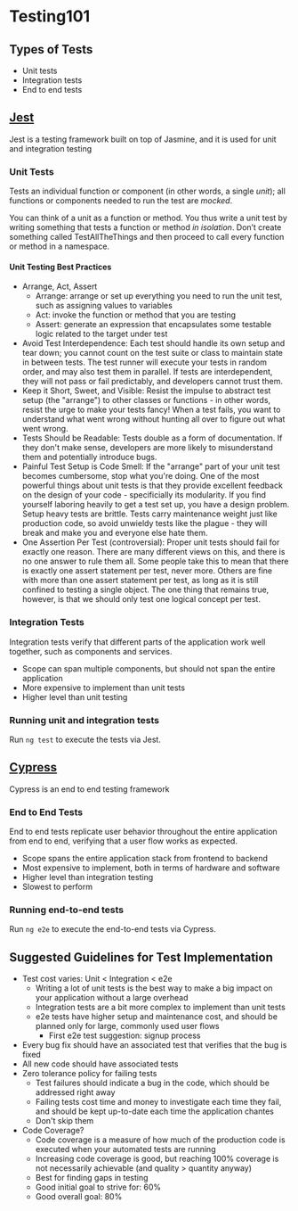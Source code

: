 # Testing101

## Types of Tests

- Unit tests
- Integration tests
- End to end tests

## [Jest](https://jestjs.io)

Jest is a testing framework built on top of Jasmine, and it is used for unit and integration testing

### Unit Tests

Tests an individual function or component (in other words, a single _unit_); all functions or components needed to run the test are _mocked_.

You can think of a unit as a function or method. You thus write a unit test by writing something that tests a function or method _in isolation_. Don’t create something called TestAllTheThings and then proceed to call every function or method in a namespace.

#### Unit Testing Best Practices

- Arrange, Act, Assert
  - Arrange: arrange or set up everything you need to run the unit test, such as assigning values to variables
  - Act: invoke the function or method that you are testing
  - Assert: generate an expression that encapsulates some testable logic related to the target under test
- Avoid Test Interdependence: Each test should handle its own setup and tear down; you cannot count on the test suite or class to maintain state in between tests. The test runner will execute your tests in random order, and may also test them in parallel. If tests are interdependent, they will not pass or fail predictably, and developers cannot trust them.
- Keep it Short, Sweet, and Visible: Resist the impulse to abstract test setup (the "arrange") to other classes or functions - in other words, resist the urge to make your tests fancy! When a test fails, you want to understand what went wrong without hunting all over to figure out what went wrong.
- Tests Should be Readable: Tests double as a form of documentation. If they don't make sense, developers are more likely to misunderstand them and potentially introduce bugs.
- Painful Test Setup is Code Smell: If the "arrange" part of your unit test becomes cumbersome, stop what you're doing. One of the most powerful things about unit tests is that they provide excellent feedback on the design of your code - specificially its modularity. If you find yourself laboring heavily to get a test set up, you have a design problem. Setup heavy tests are brittle. Tests carry maintenance weight just like production code, so avoid unwieldy tests like the plague - they will break and make you and everyone else hate them.
- One Assertion Per Test (controversial): Proper unit tests should fail for exactly one reason. There are many different views on this, and there is no one answer to rule them all. Some people take this to mean that there is exactly one assert statement per test, never more. Others are fine with more than one assert statement per test, as long as it is still confined to testing a single object. The one thing that remains true, however, is that we should only test one logical concept per test.

### Integration Tests

Integration tests verify that different parts of the application work well together, such as components and services.

- Scope can span multiple components, but should not span the entire application
- More expensive to implement than unit tests
- Higher level than unit testing

### Running unit and integration tests

Run `ng test` to execute the tests via Jest.

## [Cypress](https://docs.cypress.io)

Cypress is an end to end testing framework

### End to End Tests

End to end tests replicate user behavior throughout the entire application from end to end, verifying that a user flow works as expected.

- Scope spans the entire application stack from frontend to backend
- Most expensive to implement, both in terms of hardware and software
- Higher level than integration testing
- Slowest to perform

### Running end-to-end tests

Run `ng e2e` to execute the end-to-end tests via Cypress.

## Suggested Guidelines for Test Implementation

- Test cost varies: Unit < Integration < e2e
  - Writing a lot of unit tests is the best way to make a big impact on your application without a large overhead
  - Integration tests are a bit more complex to implement than unit tests
  - e2e tests have higher setup and maintenance cost, and should be planned only for large, commonly used user flows
    - First e2e test suggestion: signup process
- Every bug fix should have an associated test that verifies that the bug is fixed
- All new code should have associated tests
- Zero tolerance policy for failing tests
  - Test failures should indicate a bug in the code, which should be addressed right away
  - Failing tests cost time and money to investigate each time they fail, and should be kept up-to-date each time the application chantes
  - Don't skip them
- Code Coverage?
  - Code coverage is a measure of how much of the production code is executed when your automated tests are running
  - Increasing code coverage is good, but reaching 100% coverage is not necessarily achievable (and quality > quantity anyway)
  - Best for finding gaps in testing
  - Good initial goal to strive for: 60%
  - Good overall goal: 80%
